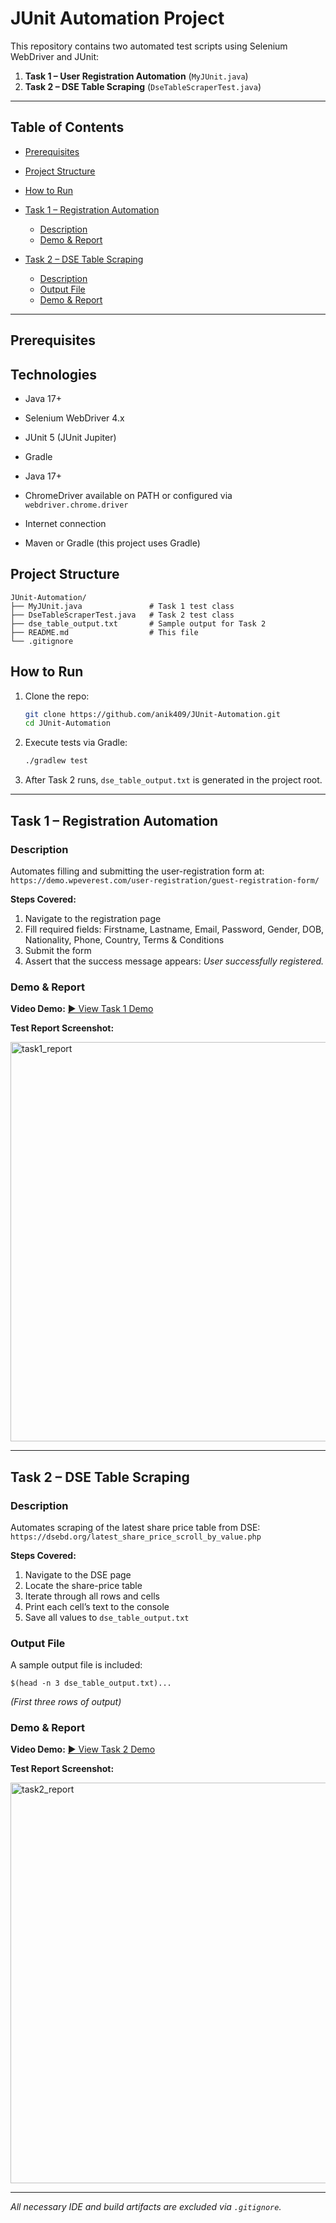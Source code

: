 # JUnit Automation Project

This repository contains two automated test scripts using Selenium WebDriver and JUnit:

1. **Task 1 – User Registration Automation** (`MyJUnit.java`)
2. **Task 2 – DSE Table Scraping** (`DseTableScraperTest.java`)

---

## Table of Contents

* [Prerequisites](#prerequisites)
* [Project Structure](#project-structure)
* [How to Run](#how-to-run)
* [Task 1 – Registration Automation](#task-1--registration-automation)

  * [Description](#description)
  * [Demo & Report](#demo--report)
* [Task 2 – DSE Table Scraping](#task-2--dse-table-scraping)

  * [Description](#description-1)
  * [Output File](#output-file)
  * [Demo & Report](#demo--report-1)

---

## Prerequisites

## Technologies

* Java 17+

* Selenium WebDriver 4.x

* JUnit 5 (JUnit Jupiter)

* Gradle

* Java 17+

* ChromeDriver available on PATH or configured via `webdriver.chrome.driver`

* Internet connection

* Maven or Gradle (this project uses Gradle)

## Project Structure

```
JUnit-Automation/
├── MyJUnit.java               # Task 1 test class
├── DseTableScraperTest.java   # Task 2 test class
├── dse_table_output.txt       # Sample output for Task 2
├── README.md                  # This file
└── .gitignore
```

## How to Run

1. Clone the repo:

   ```bash
   git clone https://github.com/anik409/JUnit-Automation.git
   cd JUnit-Automation
   ```
2. Execute tests via Gradle:

   ```bash
   ./gradlew test
   ```
3. After Task 2 runs, `dse_table_output.txt` is generated in the project root.

---

## Task 1 – Registration Automation

### Description

Automates filling and submitting the user-registration form at:
`https://demo.wpeverest.com/user-registration/guest-registration-form/`

**Steps Covered:**

1. Navigate to the registration page
2. Fill required fields: Firstname, Lastname, Email, Password, Gender, DOB, Nationality, Phone, Country, Terms & Conditions
3. Submit the form
4. Assert that the success message appears: *User successfully registered.*

### Demo & Report

**Video Demo:** [▶️ View Task 1 Demo](https://drive.google.com/file/d/13CUiTOurI7TGNX86GqSC-48iedzKzDL8/view?usp=drive_link)

**Test Report Screenshot:**

<img width="1271" height="639" alt="task1_report" src="https://github.com/user-attachments/assets/73a27704-7699-4ada-8cb4-2eba0f91a465" />


---

## Task 2 – DSE Table Scraping

### Description

Automates scraping of the latest share price table from DSE:
`https://dsebd.org/latest_share_price_scroll_by_value.php`

**Steps Covered:**

1. Navigate to the DSE page
2. Locate the share-price table
3. Iterate through all rows and cells
4. Print each cell’s text to the console
5. Save all values to `dse_table_output.txt`

### Output File

A sample output file is included:

```
$(head -n 3 dse_table_output.txt)...
```

*(First three rows of output)*

### Demo & Report

**Video Demo:** [▶️ View Task 2 Demo](https://drive.google.com/file/d/108E8msws9EUyPut2v0npN842qKgza4Ml/view?usp=sharing)

**Test Report Screenshot:**

<img width="1267" height="641" alt="task2_report" src="https://github.com/user-attachments/assets/d829310f-1acf-4162-8d7e-9f6a29990218" />


---

*All necessary IDE and build artifacts are excluded via `.gitignore`.*
